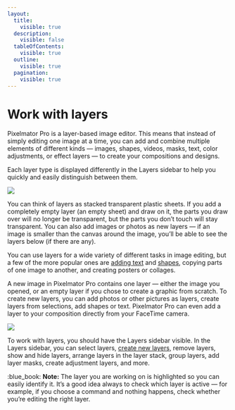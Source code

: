 ```yaml
---
layout:
  title:
    visible: true
  description:
    visible: false
  tableOfContents:
    visible: true
  outline:
    visible: true
  pagination:
    visible: true
---
```


# Work with layers

Pixelmator Pro is a layer-based image editor. This means that instead of simply editing one image at a time, you can add and combine multiple elements of different kinds — images, shapes, videos, masks, text, color adjustments, or effect layers — to create your compositions and designs.

Each layer type is displayed differently in the Layers sidebar to help you quickly and easily distinguish between them.

![](https://help.pixelmator.com/pixelmator-pro/3.5/assets/English/1653045214000.png)

You can think of layers as stacked transparent plastic sheets. If you add a completely empty layer (an empty sheet) and draw on it, the parts you draw over will no longer be transparent, but the parts you don’t touch will stay transparent. You can also add images or photos as new layers — if an image is smaller than the canvas around the image, you’ll be able to see the layers below (if there are any).

You can use layers for a wide variety of different tasks in image editing, but a few of the more popular ones are [adding text](../use-the-type-tool.md) and [shapes](../draw-shapes-and-vector-graphics/), copying parts of one image to another, and creating posters or collages.

A new image in Pixelmator Pro contains one layer — either the image you opened, or an empty layer if you chose to create a graphic from scratch. To create new layers, you can add photos or other pictures as layers, create layers from selections, add shapes or text. Pixelmator Pro can even add a layer to your composition directly from your FaceTime camera.

![](https://help.pixelmator.com/pixelmator-pro/3.5/assets/English/1652705362000.jpeg)

To work with layers, you should have the Layers sidebar visible. In the Layers sidebar, you can select layers, [create new layers](create-layers.md), remove layers, show and hide layers, arrange layers in the layer stack, group layers, add layer masks, create adjustment layers, and more.

:blue\_book: **Note:** The layer you are working on is highlighted so you can easily identify it. It’s a good idea always to check which layer is active — for example, if you choose a command and nothing happens, check whether you’re editing the right layer.
